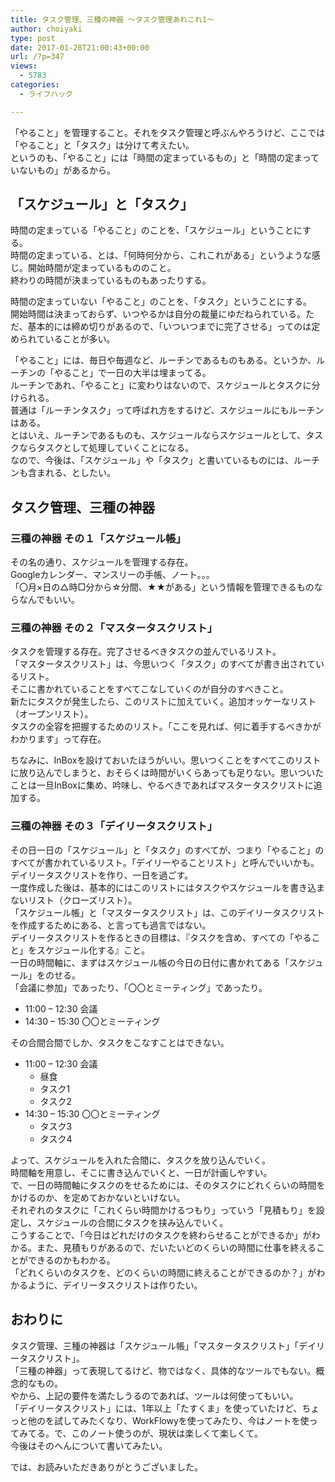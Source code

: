```yaml
---
title: タスク管理、三種の神器 〜タスク管理あれこれ1〜
author: choiyaki
type: post
date: 2017-01-28T21:00:43+00:00
url: /?p=347
views:
  - 5783
categories:
  - ライフハック

---
```

「やること」を管理すること。それをタスク管理と呼ぶんやろうけど、ここでは「やること」と「タスク」は分けて考えたい。  
というのも、「やること」には「時間の定まっているもの」と「時間の定まっていないもの」があるから。

## 「スケジュール」と「タスク」

時間の定まっている「やること」のことを、「スケジュール」ということにする。  
時間の定まっている、とは、「何時何分から、これこれがある」というような感じ。開始時間が定まっているもののこと。  
終わりの時間が決まっているものもあったりする。

時間の定まっていない「やること」のことを、「タスク」ということにする。  
開始時間は決まっておらず、いつやるかは自分の裁量にゆだねられている。ただ、基本的には締め切りがあるので、「いついつまでに完了させる」ってのは定められていることが多い。

「やること」には、毎日や毎週など、ルーチンであるものもある。というか、ルーチンの「やること」で一日の大半は埋まってる。  
ルーチンであれ、「やること」に変わりはないので、スケジュールとタスクに分けられる。  
普通は「ルーチンタスク」って呼ばれ方をするけど、スケジュールにもルーチンはある。  
とはいえ、ルーチンであるものも、スケジュールならスケジュールとして、タスクならタスクとして処理していくことになる。  
なので、今後は、「スケジュール」や「タスク」と書いているものには、ルーチンも含まれる、としたい。

## タスク管理、三種の神器

### 三種の神器 その１「スケジュール帳」

その名の通り、スケジュールを管理する存在。  
Googleカレンダー、マンスリーの手帳、ノート。。。  
「〇月×日の△時□分から☆分間、★★がある」という情報を管理できるものならなんでもいい。

### 三種の神器 その２「マスタータスクリスト」

タスクを管理する存在。完了させるべきタスクの並んでいるリスト。  
「マスタータスクリスト」は、今思いつく「タスク」のすべてが書き出されているリスト。  
そこに書かれていることをすべてこなしていくのが自分のすべきこと。  
新たにタスクが発生したら、このリストに加えていく。追加オッケーなリスト（オープンリスト）。  
タスクの全容を把握するためのリスト。「ここを見れば、何に着手するべきかがわかります」って存在。

ちなみに、InBoxを設けておいたほうがいい。思いつくことをすべてこのリストに放り込んでしまうと、おそらくは時間がいくらあっても足りない。思いついたことは一旦InBoxに集め、吟味し、やるべきであればマスタータスクリストに追加する。

### 三種の神器 その３「デイリータスクリスト」

その日一日の「スケジュール」と「タスク」のすべてが、つまり「やること」のすべてが書かれているリスト。「デイリーやることリスト」と呼んでいいかも。  
デイリータスクリストを作り、一日を過ごす。  
一度作成した後は、基本的にはこのリストにはタスクやスケジュールを書き込まないリスト（クローズリスト）。  
「スケジュール帳」と「マスタータスクリスト」は、このデイリータスクリストを作成するためにある、と言っても過言ではない。  
デイリータスクリストを作るときの目標は、『タスクを含め、すべての「やること」をスケジュール化する』こと。  
一日の時間軸に、まずはスケジュール帳の今日の日付に書かれてある「スケジュール」をのせる。  
「会議に参加」であったり、「〇〇とミーティング」であったり。

  * 11:00 &#8211; 12:30 会議
  * 14:30 &#8211; 15:30 〇〇とミーティング

その合間合間でしか、タスクをこなすことはできない。

  * 11:00 &#8211; 12:30 会議 
      * 昼食
      * タスク1
      * タスク2
  * 14:30 &#8211; 15:30 〇〇とミーティング 
      * タスク3
      * タスク4

よって、スケジュールを入れた合間に、タスクを放り込んでいく。  
時間軸を用意し、そこに書き込んでいくと、一日が計画しやすい。  
で、一日の時間軸にタスクのをせるためには、そのタスクにどれくらいの時間をかけるのか、を定めておかないといけない。  
それぞれのタスクに「これくらい時間かけるつもり」っていう「見積もり」を設定し、スケジュールの合間にタスクを挟み込んでいく。  
こうすることで、「今日はどれだけのタスクを終わらせることができるか」がわかる。また、見積もりがあるので、だいたいどのくらいの時間に仕事を終えることができるのかもわかる。  
「どれくらいのタスクを、どのくらいの時間に終えることができるのか？」がわかるように、デイリータスクリストは作りたい。

## おわりに

タスク管理、三種の神器は「スケジュール帳」「マスタータスクリスト」「デイリータスクリスト」。  
「三種の神器」って表現してるけど、物ではなく、具体的なツールでもない。概念的なもの。  
やから、上記の要件を満たしうるのであれば、ツールは何使ってもいい。  
「デイリータスクリスト」には、1年以上「たすくま」を使っていたけど、ちょっと他のを試してみたくなり、WorkFlowyを使ってみたり、今はノートを使ってみてる。で、このノート使うのが、現状は楽しくて楽しくて。  
今後はそのへんについて書いてみたい。

では、お読みいただきありがとうございました。